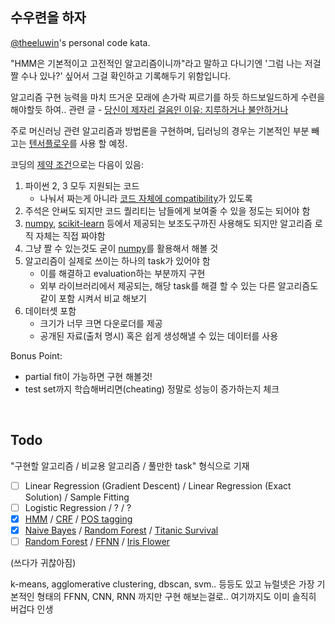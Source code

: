 ## 수우련을 하자

[@theeluwin](https://twitter.com/theeluwin)'s personal code kata.

"HMM은 기본적이고 고전적인 알고리즘이니까"라고 말하고 다니기엔 '그럼 나는 저걸 짤 수나 있나?' 싶어서 그걸 확인하고 기록해두기 위함입니다.

알고리즘 구현 능력을 마치 뜨거운 모래에 손가락 찌르기를 하듯 하드보일드하게 수련을 해야할듯 하여.. 관련 글 - [당신이 제자리 걸음인 이유: 지루하거나 불안하거나](http://egloos.zum.com/agile/v/5749946)

주로 머신러닝 관련 알고리즘과 방법론을 구현하며, 딥러닝의 경우는 기본적인 부분 빼고는 [텐서플로우](https://www.tensorflow.org/)를 사용 할 예정.

코딩의 [제약 조건](https://namu.wiki/w/%EC%A0%9C%EC%95%BD%28%ED%97%8C%ED%84%B0X%ED%97%8C%ED%84%B0%29)으로는 다음이 있음:

1. 파이썬 2, 3 모두 지원되는 코드
	* 나눠서 짜는게 아니라 [코드 자체에 compatibility](http://python-future.org/compatible_idioms.html)가 있도록
2. 주석은 안써도 되지만 코드 퀄리티는 남들에게 보여줄 수 있을 정도는 되어야 함
3. [numpy](http://www.numpy.org/), [scikit-learn](http://scikit-learn.org/stable/) 등에서 제공되는 보조도구까진 사용해도 되지만 알고리즘 로직 자체는 직접 짜야함
4. 그냥 짤 수 있는것도 굳이 [numpy](http://www.numpy.org/)를 활용해서 해볼 것
5. 알고리즘이 실제로 쓰이는 하나의 task가 있어야 함
	* 이를 해결하고 evaluation하는 부분까지 구현
	* 외부 라이브러리에서 제공되는, 해당 task를 해결 할 수 있는 다른 알고리즘도 같이 포함 시켜서 비교 해보기
6. 데이터셋 포함
	* 크기가 너무 크면 다운로더를 제공
	* 공개된 자료(출처 명시) 혹은 쉽게 생성해낼 수 있는 데이터를 사용

Bonus Point:
* partial fit이 가능하면 구현 해볼것!
* test set까지 학습해버리면(cheating) 정말로 성능이 증가하는지 체크

<br>

## Todo

"구현할 알고리즘 / 비교용 알고리즘 / 풀만한 task" 형식으로 기재

- [ ] Linear Regression (Gradient Descent) / Linear Regression (Exact Solution) / Sample Fitting
- [ ] Logistic Regression / ? / ?
- [x] [HMM](https://en.wikipedia.org/wiki/Hidden_Markov_model) / [CRF](https://en.wikipedia.org/wiki/Conditional_random_field) / [POS tagging](https://en.wikipedia.org/wiki/Part-of-speech_tagging)
- [x] [Naive Bayes](https://en.wikipedia.org/wiki/Naive_Bayes_classifier) / [Random Forest](https://en.wikipedia.org/wiki/Random_forest) / [Titanic Survival](https://www.kaggle.com/c/titanic)
- [ ] [Random Forest](https://en.wikipedia.org/wiki/Random_forest) / [FFNN](https://en.wikipedia.org/wiki/Feedforward_neural_network) / [Iris Flower](https://en.wikipedia.org/wiki/Iris_flower_data_set)

(쓰다가 귀찮아짐)

k-means, agglomerative clustering, dbscan, svm.. 등등도 있고 뉴럴넷은 가장 기본적인 형태의 FFNN, CNN, RNN 까지만 구현 해보는걸로.. 여기까지도 이미 솔직히 버겁다 인생
